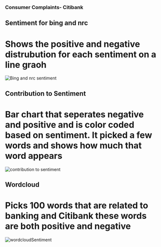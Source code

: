 ### Consumer Complaints- Citibank 
## Sentiment for bing and nrc
# Shows the positive and negative distrubution for each sentiment on a line graoh 
![Bing and nrc sentiment](https://github.com/averyfrick/DATA_332/assets/159860783/cbecb365-1381-471d-9523-0f742a1bb7b6)

## Contribution to Sentiment 
# Bar chart that seperates negative and positive and is color coded based on sentiment. It picked a few words and shows how much that word appears 
![contribution to sentiment](https://github.com/averyfrick/DATA_332/assets/159860783/db91780b-e078-4740-a2dd-3c33d8c0c611)

## Wordcloud 
# Picks 100 words that are related to banking and Citibank these words are both positive and negative 
![wordcloudSentiment](https://github.com/averyfrick/DATA_332/assets/159860783/5a512bd5-d638-4caf-8626-f6df0452a6cb)
